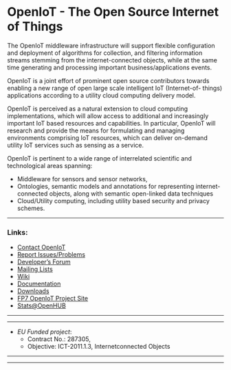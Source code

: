 # OpenIoT - The Open Source Internet of Things





The OpenIoT middleware infrastructure will support flexible configuration and deployment of algorithms for collection, and filtering information streams stemming from the internet-connected objects, while at the same time generating and processing important business/applications events.

OpenIoT is a joint effort of prominent open source contributors towards enabling a new range of open large scale intelligent IoT (Internet-of- things) applications according to a utility cloud computing delivery model.

OpenIoT is perceived as a natural extension to cloud computing implementations, which will allow access to additional and increasingly important IoT based resources and capabilities. In particular, OpenIoT will research and provide the means for formulating and managing environments comprising IoT resources, which can deliver on-demand utility IoT services such as sensing as a service.

OpenIoT is pertinent to a wide range of interrelated scientific and technological areas spanning: 
* Middleware for sensors and sensor networks,
* Ontologies, semantic models and annotations for representing internet-connected objects, along with semantic open-linked data techniques
* Cloud/Utility computing, including utility based security and privacy schemes.

-----------------------------------------------------

### Links:

* [Contact OpenIoT](mailto:info@openiot.eu)
* [Report Issues/Problems](mailto:openiot-dev@googlegroups.com)
* [Developer’s Forum](https://groups.google.com/forum/#!forum/openiot-dev)
* [Mailing Lists](https://github.com/OpenIotOrg/openiot/wiki/Mailing-Lists)
* [Wiki](https://github.com/OpenIotOrg/openiot/wiki)
* [Documentation](https://github.com/OpenIotOrg/openiot/wiki/Documentation)
* [Downloads](https://github.com/OpenIotOrg/openiot/wiki/Downloads)
* [FP7 OpenIoT Project Site](http://openiot.eu/)
* [Stats@OpenHUB](https://www.openhub.net/p/OpenIoT)

----------------------------
----------------------------
* *EU Funded project*:
  * Contract No.: 287305,
  * Objective: ICT-2011.1.3, Internetconnected Objects

----------------------------
----------------------------

